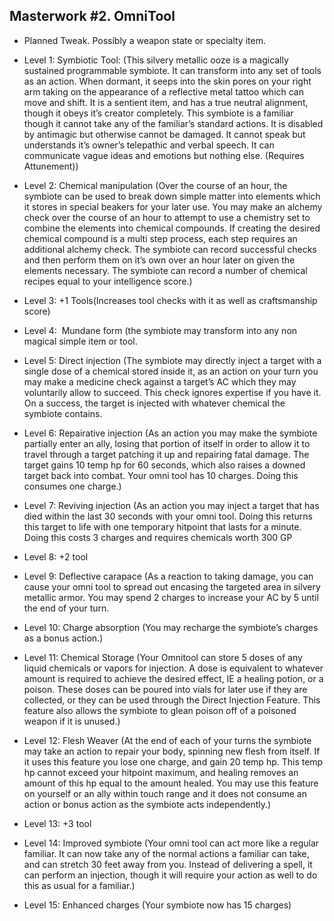 ## Masterwork #2. OmniTool

-   Planned Tweak. Possibly a weapon state or specialty item. 
   
-   Level 1: Symbiotic Tool: (This silvery metallic ooze is a magically sustained programmable symbiote. It can transform into any set of tools as an action. When dormant, it seeps into the skin pores on your right arm taking on the appearance of a reflective metal tattoo which can move and shift. It is a sentient item, and has a true neutral alignment, though it obeys it’s creator completely. This symbiote is a familiar though it cannot take any of the familiar’s standard actions. It is disabled by antimagic but otherwise cannot be damaged. It cannot speak but understands it’s owner’s telepathic and verbal speech. It can communicate vague ideas and emotions but nothing else. (Requires Attunement))
    
-   Level 2: Chemical manipulation (Over the course of an hour, the symbiote can be used to break down simple matter into elements which it stores in special beakers for your later use. You may make an alchemy check over the course of an hour to attempt to use a chemistry set to combine the elements into chemical compounds. If creating the desired chemical compound is a multi step process, each step requires an additional alchemy check. The symbiote can record successful checks and then perform them on it’s own over an hour later on given the elements necessary. The symbiote can record a number of chemical recipes equal to your intelligence score.)
    
-   Level 3: +1 Tools(Increases tool checks with it as well as craftsmanship score)
    
-   Level 4:  Mundane form (the symbiote may transform into any non magical simple item or tool. 
    
-   Level 5: Direct injection (The symbiote may directly inject a target with a single dose of a chemical stored inside it, as an action on your turn you may make a medicine check against a target’s AC which they may voluntarily allow to succeed. This check ignores expertise if you have it. On a success, the target is injected with whatever chemical the symbiote contains.
    
-   Level 6: Repairative injection (As an action you may make the symbiote partially enter an ally, losing that portion of itself in order to allow it to travel through a target patching it up and repairing fatal damage. The target gains 10 temp hp for 60 seconds, which also raises a downed target back into combat. Your omni tool has 10 charges. Doing this consumes one charge.)
    
-   Level 7: Reviving injection (As an action you may inject a target that has died within the last 30 seconds with your omni tool. Doing this returns this target to life with one temporary hitpoint that lasts for a minute. Doing this costs 3 charges and requires chemicals worth 300 GP
    
-   Level 8: +2 tool
    
-   Level 9: Deflective carapace (As a reaction to taking damage, you can cause your omni tool to spread out encasing the targeted area in silvery metallic armor. You may spend 2 charges to increase your AC by 5 until the end of your turn. 
    
-   Level 10: Charge absorption (You may recharge the symbiote’s charges as a bonus action.)
    
-   Level 11: Chemical Storage (Your Omnitool can store 5 doses of any liquid chemicals or vapors for injection. A dose is equivalent to whatever amount is required to achieve the desired effect, IE a healing potion, or a poison. These doses can be poured into vials for later use if they are collected, or they can be used through the Direct Injection Feature. This feature also allows the symbiote to glean poison off of a poisoned weapon if it is unused.)
    
-   Level 12: Flesh Weaver (At the end of each of your turns the symbiote may take an action to repair your body, spinning new flesh from itself. If it uses this feature you lose one charge, and gain 20 temp hp. This temp hp cannot exceed your hitpoint maximum, and healing removes an amount of this hp equal to the amount healed. You may use this feature on yourself or an ally within touch range and it does not consume an action or bonus action as the symbiote acts independently.)
    
-   Level 13: +3 tool
    
-   Level 14: Improved symbiote (Your omni tool can act more like a regular familiar. It can now take any of the normal actions a familiar can take, and can stretch 30 feet away from you. Instead of delivering a spell, it can perform an injection, though it will require your action as well to do this as usual for a familiar.)
    
-   Level 15: Enhanced charges (Your symbiote now has 15 charges)